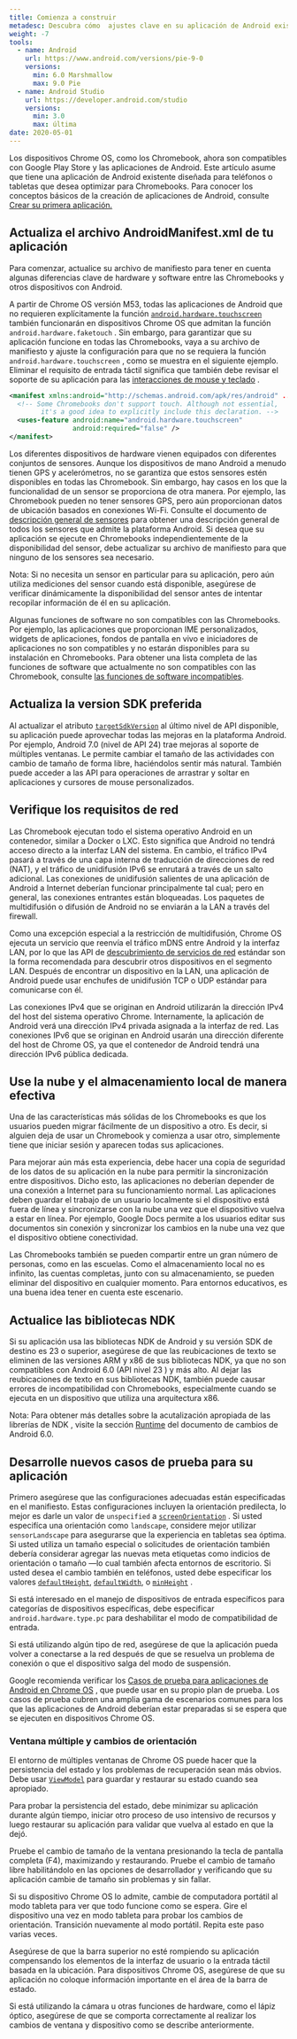 ```yaml
---
title: Comienza a construir
metadesc: Descubra cómo  ajustes clave en su aplicación de Android existente pueden permitirles ejecutarse en Chromebooks y ampliar el alcance de su aplicación.
weight: -7
tools:
  - name: Android
    url: https://www.android.com/versions/pie-9-0
    versions:
      min: 6.0 Marshmallow
      max: 9.0 Pie
  - name: Android Studio
    url: https://developer.android.com/studio
    versions:
      min: 3.0
      max: última
date: 2020-05-01
---
```


Los dispositivos Chrome OS, como los Chromebook, ahora son compatibles con Google Play Store y las aplicaciones de Android. Este artículo asume que tiene una aplicación de Android existente diseñada para teléfonos o tabletas que desea optimizar para Chromebooks. Para conocer los conceptos básicos de la creación de aplicaciones de Android, consulte [Crear su primera aplicación.](https://developer.android.com/training/basics/firstapp/index?hl={{locale.code}})

## Actualiza el archivo AndroidManifest.xml de tu aplicación

Para comenzar, actualice su archivo de manifiesto para tener en cuenta algunas diferencias clave de hardware y software entre las Chromebooks y otros dispositivos con Android.

A partir de Chrome OS versión M53, todas las aplicaciones de Android que no requieren explícitamente la función [`android.hardware.touchscreen`](https://developer.android.com/guide/topics/manifest/uses-feature-element.html?hl={{locale.code}}#touchscreen-hw-features) también funcionarán en dispositivos Chrome OS que admitan la función `android.hardware.faketouch` . Sin embargo, para garantizar que su aplicación funcione en todas las Chromebooks, vaya a su archivo de manifiesto y ajuste la configuración para que no se requiera la función `android.hardware.touchscreen` , como se muestra en el siguiente ejemplo. Eliminar el requisito de entrada táctil significa que también debe revisar el soporte de su aplicación para las [interacciones de mouse y teclado](https://developer.android.com/training/gestures/movement?hl={{locale.code}}) .

```xml
<manifest xmlns:android="http://schemas.android.com/apk/res/android" ... >
  <!-- Some Chromebooks don't support touch. Although not essential,
        it's a good idea to explicitly include this declaration. -->
  <uses-feature android:name="android.hardware.touchscreen"
                android:required="false" />
</manifest>
```

Los diferentes dispositivos de hardware vienen equipados con diferentes conjuntos de sensores. Aunque los dispositivos de mano Android a menudo tienen GPS y acelerómetros, no se garantiza que estos sensores estén disponibles en todas las Chromebook. Sin embargo, hay casos en los que la funcionalidad de un sensor se proporciona de otra manera. Por ejemplo, las Chromebook pueden no tener sensores GPS, pero aún proporcionan datos de ubicación basados en conexiones Wi-Fi. Consulte el documento de [descripción general de sensores](https://developer.android.com/guide/topics/sensors/sensors_overview) para obtener una descripción general de todos los sensores que admite la plataforma Android. Si desea que su aplicación se ejecute en Chromebooks independientemente de la disponibilidad del sensor, debe actualizar su archivo de manifiesto para que ninguno de los sensores sea necesario.

Nota: Si no necesita un sensor en particular para su aplicación, pero aún utiliza mediciones del sensor cuando está disponible, asegúrese de verificar dinámicamente la disponibilidad del sensor antes de intentar recopilar información de él en su aplicación.

Algunas funciones de software no son compatibles con las Chromebooks. Por ejemplo, las aplicaciones que proporcionan IME personalizados, widgets de aplicaciones, fondos de pantalla en vivo e iniciadores de aplicaciones no son compatibles y no estarán disponibles para su instalación en Chromebooks. Para obtener una lista completa de las funciones de software que actualmente no son compatibles con las Chromebook, consulte [las funciones de software incompatibles](/{{locale.code}}/android/manifest#funciones-de-software).

## Actualiza la version SDK preferida

Al actualizar el atributo [`targetSdkVersion`](https://developer.android.com/reference/android/R.attr#targetSdkVersion) al último nivel de API disponible, su aplicación puede aprovechar todas las mejoras en la plataforma Android. Por ejemplo, Android 7.0 (nivel de API 24) trae mejoras al soporte de múltiples ventanas. Le permite cambiar el tamaño de las actividades con cambio de tamaño de forma libre, haciéndolos sentir más natural. También puede acceder a las API para operaciones de arrastrar y soltar en aplicaciones y cursores de mouse personalizados.

## Verifique los requisitos de red

Las Chromebook ejecutan todo el sistema operativo Android en un contenedor, similar a Docker o LXC. Esto significa que Android no tendrá acceso directo a la interfaz LAN del sistema. En cambio, el tráfico IPv4 pasará a través de una capa interna de traducción de direcciones de red (NAT), y el tráfico de unidifusión IPv6 se enrutará a través de un salto adicional. Las conexiones de unidifusión salientes de una aplicación de Android a Internet deberían funcionar principalmente tal cual; pero en general, las conexiones entrantes están bloqueadas. Los paquetes de multidifusión o difusión de Android no se enviarán a la LAN a través del firewall.

Como una excepción especial a la restricción de multidifusión, Chrome OS ejecuta un servicio que reenvía el tráfico mDNS entre Android y la interfaz LAN, por lo que las API de [descubrimiento de servicios de red](https://developer.android.com/training/connect-devices-wirelessly/nsd?hl={{locale.code}}) estándar son la forma recomendada para descubrir otros dispositivos en el segmento LAN. Después de encontrar un dispositivo en la LAN, una aplicación de Android puede usar enchufes de unidifusión TCP o UDP estándar para comunicarse con él.

Las conexiones IPv4 que se originan en Android utilizarán la dirección IPv4 del host del sistema operativo Chrome. Internamente, la aplicación de Android verá una dirección IPv4 privada asignada a la interfaz de red. Las conexiones IPv6 que se originan en Android usarán una dirección diferente del host de Chrome OS, ya que el contenedor de Android tendrá una dirección IPv6 pública dedicada.

## Use la nube y el almacenamiento local de manera efectiva

Una de las características más sólidas de los Chromebooks es que los usuarios pueden migrar fácilmente de un dispositivo a otro. Es decir, si alguien deja de usar un Chromebook y comienza a usar otro, simplemente tiene que iniciar sesión y aparecen todas sus aplicaciones.

Para mejorar aún más esta experiencia, debe hacer una copia de seguridad de los datos de su aplicación en la nube para permitir la sincronización entre dispositivos. Dicho esto, las aplicaciones no deberían depender de una conexión a Internet para su funcionamiento normal. Las aplicaciones deben guardar el trabajo de un usuario localmente si el dispositivo está fuera de línea y sincronizarse con la nube una vez que el dispositivo vuelva a estar en línea. Por ejemplo, Google Docs permite a los usuarios editar sus documentos sin conexión y sincronizar los cambios en la nube una vez que el dispositivo obtiene conectividad.

Las Chromebooks también se pueden compartir entre un gran número de personas, como en las escuelas. Como el almacenamiento local no es infinito, las cuentas completas, junto con su almacenamiento, se pueden eliminar del dispositivo en cualquier momento. Para entornos educativos, es una buena idea tener en cuenta este escenario.

## Actualice las bibliotecas NDK

Si su aplicación usa las bibliotecas NDK de Android y su versión SDK de destino es 23 o superior, asegúrese de que las reubicaciones de texto se eliminen de las versiones ARM y x86 de sus bibliotecas NDK, ya que no son compatibles con Android 6.0 (API nivel 23 ) y más alto. Al dejar las reubicaciones de texto en sus bibliotecas NDK, también puede causar errores de incompatibilidad con Chromebooks, especialmente cuando se ejecuta en un dispositivo que utiliza una arquitectura x86.

Nota: Para obtener más detalles sobre la acutalización apropiada de las librerías de NDK , visite la sección [Runtime](https://developer.android.com/about/versions/marshmallow/android-6.0-changes?hl={{locale.code}}#behavior-runtime) del documento de cambios de Android 6.0.

## Desarrolle nuevos casos de prueba para su aplicación

Primero asegúrese que las configuraciones adecuadas están especificadas en el manifiesto. Estas configuraciones incluyen la orientación predilecta, lo mejor es darle un valor de `unspecified` a [`screenOrientation`](https://developer.android.com/reference/android/R.attr?hl={{locale.code}}#screenOrientation) . Si usted especifíca una orientación como `landscape`, considere mejor utilizar `sensorLandscape` para asegurarse que la experiencia en tabletas sea óptima. Si usted utiliza un tamaño especial o solicitudes de orientación también debería considerar agregar las nuevas meta etiquetas como indicios de orientación o tamaño —lo cual también afecta entornos de escritorio. Si usted desea el cambio también en teléfonos, usted debe especificar los valores [`defaultHeight`](https://developer.android.com/reference/android/R.attr.html?hl={{locale.code}}#defaultHeight), [`defaultWidth`](https://developer.android.com/reference/android/R.attr.html?hl={{locale.code}}#defaultWidth), o [`minHeight`](https://developer.android.com/reference/android/R.attr.html?hl={{locale.code}}#minHeight) .

Si está interesado en el manejo de dispositivos de entrada específicos para categorías de dispositivos específicas, debe especificar `android.hardware.type.pc` para deshabilitar el modo de compatibilidad de entrada.

Si está utilizando algún tipo de red, asegúrese de que la aplicación pueda volver a conectarse a la red después de que se resuelva un problema de conexión o que el dispositivo salga del modo de suspensión.

Google recomienda verificar los [Casos de prueba para aplicaciones de Android en Chrome OS](/{{locale.code}}/android/tests) , que puede usar en su propio plan de prueba. Los casos de prueba cubren una amplia gama de escenarios comunes para los que las aplicaciones de Android deberían estar preparadas si se espera que se ejecuten en dispositivos Chrome OS.

### Ventana múltiple y cambios de orientación

El entorno de múltiples ventanas de Chrome OS puede hacer que la persistencia del estado y los problemas de recuperación sean más obvios. Debe usar [`ViewModel`](https://developer.android.com/topic/libraries/architecture/viewmodel?hl={{locale.code}}) para guardar y restaurar su estado cuando sea apropiado.

Para probar la persistencia del estado, debe minimizar su aplicación durante algún tiempo, iniciar otro proceso de uso intensivo de recursos y luego restaurar su aplicación para validar que vuelva al estado en que la dejó.

Pruebe el cambio de tamaño de la ventana presionando la tecla de pantalla completa (F4), maximizando y restaurando. Pruebe el cambio de tamaño libre habilitándolo en las opciones de desarrollador y verificando que su aplicación cambie de tamaño sin problemas y sin fallar.

Si su dispositivo Chrome OS lo admite, cambie de computadora portátil al modo tableta para ver que todo funcione como se espera. Gire el dispositivo una vez en modo tableta para probar los cambios de orientación. Transición nuevamente al modo portátil. Repita este paso varias veces.

Asegúrese de que la barra superior no esté rompiendo su aplicación compensando los elementos de la interfaz de usuario o la entrada táctil basada en la ubicación. Para dispositivos Chrome OS, asegúrese de que su aplicación no coloque información importante en el área de la barra de estado.

Si está utilizando la cámara u otras funciones de hardware, como el lápiz óptico, asegúrese de que se comporta correctamente al realizar los cambios de ventana y dispositivo como se describe anteriormente.
